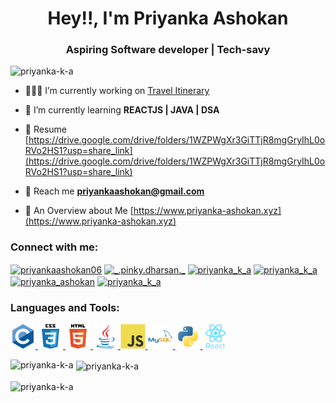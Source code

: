<h1 align="center">Hey!!, I'm Priyanka Ashokan</h1>
<h3 align="center">Aspiring Software developer | Tech-savy</h3>

<p align="left"> <img src="https://komarev.com/ghpvc/?username=priyanka-k-a&label=Profile%20views&color=0e75b6&style=flat" alt="priyanka-k-a" /> </p>

- 👩🏻‍💻 I’m currently working on [Travel Itinerary](https://github.com/jayanth27shiva/Travel-Itinerary)

- 📝 I’m currently learning **REACTJS | JAVA | DSA**

- 🔗 Resume [https://drive.google.com/drive/folders/1WZPWgXr3GiTTjR8mgGryIhL0oRVo2HS1?usp=share_link](https://drive.google.com/drive/folders/1WZPWgXr3GiTTjR8mgGryIhL0oRVo2HS1?usp=share_link)

- 📧 Reach me **priyankaashokan@gmail.com**

- 🔖 An Overview about Me [https://www.priyanka-ashokan.xyz](https://www.priyanka-ashokan.xyz)

<h3 align="left">Connect with me:</h3>
<p align="left">
<a href="https://linkedin.com/in/priyankaashokan06" target="blank"><img align="center" src="https://raw.githubusercontent.com/rahuldkjain/github-profile-readme-generator/master/src/images/icons/Social/linked-in-alt.svg" alt="priyankaashokan06" height="30" width="40" /></a>
<a href="https://instagram.com/_.pinky.dharsan._" target="blank"><img align="center" src="https://raw.githubusercontent.com/rahuldkjain/github-profile-readme-generator/master/src/images/icons/Social/instagram.svg" alt="_.pinky.dharsan._" height="30" width="40" /></a>
<a href="https://www.codechef.com/users/priyanka_k_a" target="blank"><img align="center" src="https://cdn.jsdelivr.net/npm/simple-icons@3.1.0/icons/codechef.svg" alt="priyanka_k_a" height="30" width="40" /></a>
<a href="https://www.hackerrank.com/priyanka_k_a" target="blank"><img align="center" src="https://raw.githubusercontent.com/rahuldkjain/github-profile-readme-generator/master/src/images/icons/Social/hackerrank.svg" alt="priyanka_k_a" height="30" width="40" /></a>
<a href="https://codeforces.com/profile/priyanka_ashokan" target="blank"><img align="center" src="https://raw.githubusercontent.com/rahuldkjain/github-profile-readme-generator/master/src/images/icons/Social/codeforces.svg" alt="priyanka_ashokan" height="30" width="40" /></a>
<a href="https://www.leetcode.com/priyanka_k_a" target="blank"><img align="center" src="https://raw.githubusercontent.com/rahuldkjain/github-profile-readme-generator/master/src/images/icons/Social/leet-code.svg" alt="priyanka_k_a" height="30" width="40" /></a>
</p>

<h3 align="left">Languages and Tools:</h3>
<p align="left"> <a href="https://www.cprogramming.com/" target="_blank" rel="noreferrer"> <img src="https://raw.githubusercontent.com/devicons/devicon/master/icons/c/c-original.svg" alt="c" width="40" height="40"/> </a> <a href="https://www.w3schools.com/css/" target="_blank" rel="noreferrer"> <img src="https://raw.githubusercontent.com/devicons/devicon/master/icons/css3/css3-original-wordmark.svg" alt="css3" width="40" height="40"/> </a> <a href="https://www.w3.org/html/" target="_blank" rel="noreferrer"> <img src="https://raw.githubusercontent.com/devicons/devicon/master/icons/html5/html5-original-wordmark.svg" alt="html5" width="40" height="40"/> </a> <a href="https://www.java.com" target="_blank" rel="noreferrer"> <img src="https://raw.githubusercontent.com/devicons/devicon/master/icons/java/java-original.svg" alt="java" width="40" height="40"/> </a> <a href="https://developer.mozilla.org/en-US/docs/Web/JavaScript" target="_blank" rel="noreferrer"> <img src="https://raw.githubusercontent.com/devicons/devicon/master/icons/javascript/javascript-original.svg" alt="javascript" width="40" height="40"/> </a> <a href="https://www.mysql.com/" target="_blank" rel="noreferrer"> <img src="https://raw.githubusercontent.com/devicons/devicon/master/icons/mysql/mysql-original-wordmark.svg" alt="mysql" width="40" height="40"/> </a> <a href="https://www.python.org" target="_blank" rel="noreferrer"> <img src="https://raw.githubusercontent.com/devicons/devicon/master/icons/python/python-original.svg" alt="python" width="40" height="40"/> </a> <a href="https://reactjs.org/" target="_blank" rel="noreferrer"> <img src="https://raw.githubusercontent.com/devicons/devicon/master/icons/react/react-original-wordmark.svg" alt="react" width="40" height="40"/> </a> </p>

<p><img align="left" src="https://github-readme-stats.vercel.app/api/top-langs?username=priyanka-k-a&show_icons=true&locale=en&layout=compact" alt="priyanka-k-a" /></p>

<p>&nbsp;<img align="center" src="https://github-readme-stats.vercel.app/api?username=priyanka-k-a&show_icons=true&locale=en" alt="priyanka-k-a" /></p>

<p><img align="center" src="https://github-readme-streak-stats.herokuapp.com/?user=priyanka-k-a&" alt="priyanka-k-a" /></p>

